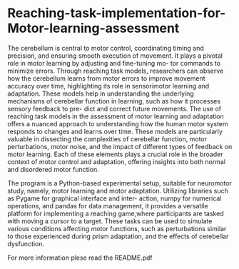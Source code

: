 # Reaching-task-implementation-for-Motor-learning-assessment

The cerebellum is central to motor control, coordinating timing and precision, and ensuring smooth execution of movement. It plays a pivotal role in motor learning by adjusting and fine-tuning mo- tor commands to minimize errors. Through reaching task models, researchers can observe how the cerebellum learns from motor errors to improve movement accuracy over time, highlighting its role in sensorimotor learning and adaptation. These models help in understanding the underlying mechanisms of cerebellar function in learning, such as how it processes sensory feedback to pre- dict and correct future movements. The use of reaching task models in the assessment of motor learning and adaptation offers a nuanced approach to understanding how the human motor system responds to changes and learns over time. These models are particularly valuable in dissecting the complexities of cerebellar function, motor perturbations, motor noise, and the impact of different types of feedback on motor learning. Each of these elements plays a crucial role in the broader context of motor control and adaptation, offering insights into both normal and disordered motor function.

The program is a Python-based experimental setup, suitable for neuromotor study, namely, motor learning and motor adaptation. Utilizing libraries such as Pygame for graphical interface and inter- action, numpy for numerical operations, and pandas for data management, it provides a versatile platform for implementing a reaching game,where participants are tasked with moving a cursor to a target. These tasks can be used to simulate various conditions affecting motor functions, such as perturbations similar to those experienced during prism adaptation, and the effects of cerebellar dysfunction.

For more information plese read the README.pdf

